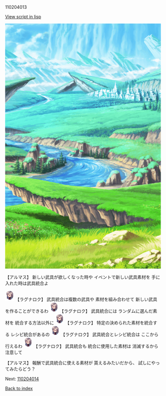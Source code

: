 110204013

[View script in lisp](../scripts/110204013.txt)

![plain.png](../images/backgrounds/plain.png)

【アルマス】
新しい武具が欲しくなった時や
イベントで新しい武具素材を
手に入れた時は武具統合よ

<img src="../images/units/103611.png" alt="103611.png" height="34"/>
【ラグナロク】
武具統合は複数の武具や
素材を組み合わせて
新しい武具を作ることができるわ

<img src="../images/units/103611.png" alt="103611.png" height="34"/>
【ラグナロク】
武具統合には
ランダムに選んだ素材を
統合する方法以外に

<img src="../images/units/103611.png" alt="103611.png" height="34"/>
【ラグナロク】
特定の決められた素材を統合する
レシピ統合があるの

<img src="../images/units/103611.png" alt="103611.png" height="34"/>
【ラグナロク】
武具統合とレシピ統合は
ここから行えるわ

<img src="../images/units/103611.png" alt="103611.png" height="34"/>
【ラグナロク】
武具統合も
統合に使用した素材は
消滅するから注意して

【アルマス】
報酬で武具統合に使える素材が
貰えるみたいだから、
試しにやってみたらどう？

Next: [110204014](110204014.md)

[Back to index](index.md)
